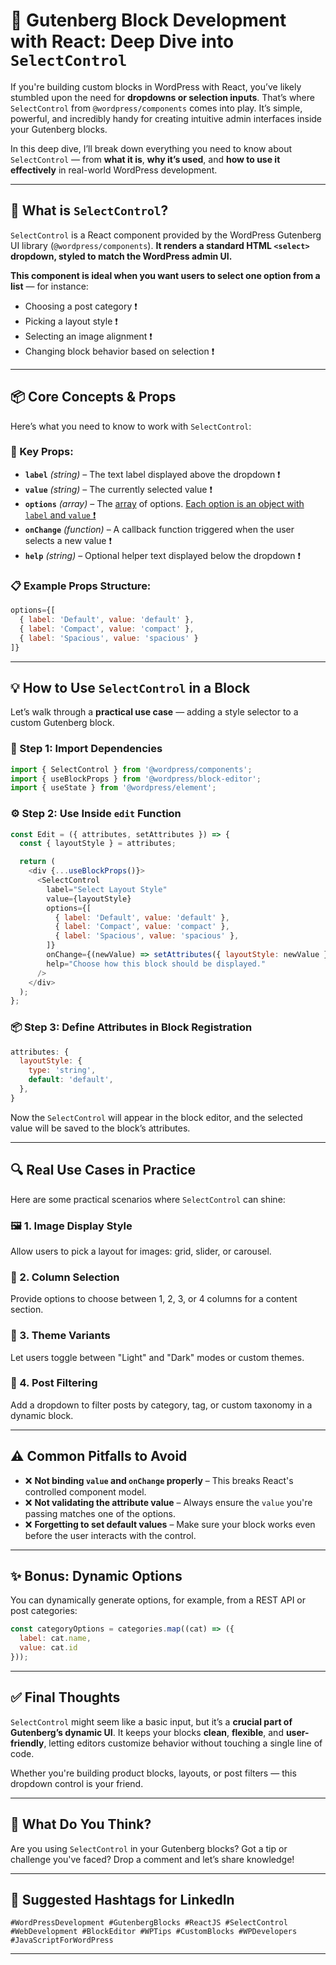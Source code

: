 # 🎯 Gutenberg Block Development with React: Deep Dive into `SelectControl`

If you're building custom blocks in WordPress with React, you’ve likely stumbled upon the need for **dropdowns or selection inputs**. That’s where `SelectControl` from `@wordpress/components` comes into play. It’s simple, powerful, and incredibly handy for creating intuitive admin interfaces inside your Gutenberg blocks.

In this deep dive, I’ll break down everything you need to know about `SelectControl` — from **what it is**, **why it’s used**, and **how to use it effectively** in real-world WordPress development.

---

## 🧠 What is `SelectControl`?

`SelectControl` is a React component provided by the WordPress Gutenberg UI library (`@wordpress/components`). **It renders a standard HTML `<select>` dropdown, styled to match the WordPress admin UI.**

**This component is ideal when you want users to select one option from a list** — for instance:

- Choosing a post category ❗️
- Picking a layout style ❗️
- Selecting an image alignment ❗️
- Changing block behavior based on selection ❗️

---

## 📦 Core Concepts & Props

Here’s what you need to know to work with `SelectControl`:

### 🔑 Key Props:

- **`label`** *(string)* – The text label displayed above the dropdown ❗️
- **`value`** *(string)* – The currently selected value ❗️
- **`options`** *(array)* – The <u>array</u> of options. <u>Each option is an object with `label` and `value` ❗️</u>
- **`onChange`** *(function)* – A callback function triggered when the user selects a new value ❗️
- **`help`** *(string)* – Optional helper text displayed below the dropdown ❗️

### 📋 Example Props Structure:
```js
options={[
  { label: 'Default', value: 'default' },
  { label: 'Compact', value: 'compact' },
  { label: 'Spacious', value: 'spacious' }
]}
```

---

## 💡 How to Use `SelectControl` in a Block

Let’s walk through a **practical use case** — adding a style selector to a custom Gutenberg block.

### 🔧 Step 1: Import Dependencies

```js
import { SelectControl } from '@wordpress/components';
import { useBlockProps } from '@wordpress/block-editor';
import { useState } from '@wordpress/element';
```

### ⚙️ Step 2: Use Inside `edit` Function

```js
const Edit = ({ attributes, setAttributes }) => {
  const { layoutStyle } = attributes;

  return (
    <div {...useBlockProps()}>
      <SelectControl
        label="Select Layout Style"
        value={layoutStyle}
        options={[
          { label: 'Default', value: 'default' },
          { label: 'Compact', value: 'compact' },
          { label: 'Spacious', value: 'spacious' },
        ]}
        onChange={(newValue) => setAttributes({ layoutStyle: newValue })}
        help="Choose how this block should be displayed."
      />
    </div>
  );
};
```

### 📦 Step 3: Define Attributes in Block Registration

```js
attributes: {
  layoutStyle: {
    type: 'string',
    default: 'default',
  },
}
```

Now the `SelectControl` will appear in the block editor, and the selected value will be saved to the block’s attributes.

---

## 🔍 Real Use Cases in Practice

Here are some practical scenarios where `SelectControl` can shine:

### 🖼 1. **Image Display Style**
Allow users to pick a layout for images: grid, slider, or carousel.

### 🧱 2. **Column Selection**
Provide options to choose between 1, 2, 3, or 4 columns for a content section.

### 🌈 3. **Theme Variants**
Let users toggle between "Light" and "Dark" modes or custom themes.

### 📍 4. **Post Filtering**
Add a dropdown to filter posts by category, tag, or custom taxonomy in a dynamic block.

---

## ⚠️ Common Pitfalls to Avoid

- ❌ **Not binding `value` and `onChange` properly** – This breaks React's controlled component model.
- ❌ **Not validating the attribute value** – Always ensure the `value` you're passing matches one of the options.
- ❌ **Forgetting to set default values** – Make sure your block works even before the user interacts with the control.

---

## ✨ Bonus: Dynamic Options

You can dynamically generate options, for example, from a REST API or post categories:

```js
const categoryOptions = categories.map((cat) => ({
  label: cat.name,
  value: cat.id
}));
```

---

## ✅ Final Thoughts

`SelectControl` might seem like a basic input, but it’s a **crucial part of Gutenberg’s dynamic UI**. It keeps your blocks **clean**, **flexible**, and **user-friendly**, letting editors customize behavior without touching a single line of code.

Whether you're building product blocks, layouts, or post filters — this dropdown control is your friend.

---

## 💬 What Do You Think?

Are you using `SelectControl` in your Gutenberg blocks? Got a tip or challenge you've faced? Drop a comment and let’s share knowledge!

---

## 🔖 Suggested Hashtags for LinkedIn
```
#WordPressDevelopment #GutenbergBlocks #ReactJS #SelectControl #WebDevelopment #BlockEditor #WPTips #CustomBlocks #WPDevelopers #JavaScriptForWordPress
```

---